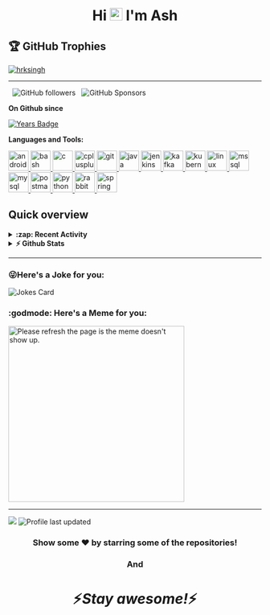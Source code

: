 
<h1 align="center">Hi <img src="https://media.giphy.com/media/hvRJCLFzcasrR4ia7z/giphy.gif" width="25px"> I'm Ash</h1>

## 🏆 GitHub Trophies
<p align="left"> <a href="https://github.com/ryo-ma/github-profile-trophy"><img src="https://github-profile-trophy.vercel.app/?username=hrksingh&theme=darkhub&column=9" alt="hrksingh" /></a> </p>

--- 
&nbsp;
![GitHub followers](https://img.shields.io/github/followers/hrksingh?label=Follow&style=social) &nbsp;
![GitHub Sponsors](https://img.shields.io/github/sponsors/hrksingh?style=social)



**On Github since** 

[![Years Badge](https://badges.pufler.dev/years/hrksingh)](https://badges.pufler.dev)


**Languages and Tools:**  

<p align="left"> <a href="https://developer.android.com" target="_blank"> <img src="https://devicons.github.io/devicon/devicon.git/icons/android/android-original-wordmark.svg" alt="android" width="40" height="40"/> </a> <a href="https://www.gnu.org/software/bash/" target="_blank"> <img src="https://www.vectorlogo.zone/logos/gnu_bash/gnu_bash-icon.svg" alt="bash" width="40" height="40"/> </a> <a href="https://www.cprogramming.com/" target="_blank"> <img src="https://devicons.github.io/devicon/devicon.git/icons/c/c-original.svg" alt="c" width="40" height="40"/> </a> <a href="https://www.w3schools.com/cpp/" target="_blank"> <img src="https://devicons.github.io/devicon/devicon.git/icons/cplusplus/cplusplus-original.svg" alt="cplusplus" width="40" height="40"/> </a> <a href="https://git-scm.com/" target="_blank"> <img src="https://www.vectorlogo.zone/logos/git-scm/git-scm-icon.svg" alt="git" width="40" height="40"/> </a> <a href="https://www.java.com" target="_blank"> <img src="https://devicons.github.io/devicon/devicon.git/icons/java/java-original-wordmark.svg" alt="java" width="40" height="40"/> </a> <a href="https://www.jenkins.io" target="_blank"> <img src="https://www.vectorlogo.zone/logos/jenkins/jenkins-icon.svg" alt="jenkins" width="40" height="40"/> </a> <a href="https://kafka.apache.org/" target="_blank"> <img src="https://www.vectorlogo.zone/logos/apache_kafka/apache_kafka-icon.svg" alt="kafka" width="40" height="40"/> </a> <a href="https://kubernetes.io" target="_blank"> <img src="https://www.vectorlogo.zone/logos/kubernetes/kubernetes-icon.svg" alt="kubernetes" width="40" height="40"/> </a> <a href="https://www.linux.org/" target="_blank"> <img src="https://devicons.github.io/devicon/devicon.git/icons/linux/linux-original.svg" alt="linux" width="40" height="40"/> </a> <a href="https://www.microsoft.com/en-us/sql-server" target="_blank"> <img src="https://cdn.worldvectorlogo.com/logos/microsoft-sql-server.svg" alt="mssql" width="40" height="40"/> </a> <a href="https://www.mysql.com/" target="_blank"> <img src="https://devicons.github.io/devicon/devicon.git/icons/mysql/mysql-original-wordmark.svg" alt="mysql" width="40" height="40"/> </a> <a href="https://postman.com" target="_blank"> <img src="https://www.vectorlogo.zone/logos/getpostman/getpostman-icon.svg" alt="postman" width="40" height="40"/> </a> <a href="https://www.python.org" target="_blank"> <img src="https://devicons.github.io/devicon/devicon.git/icons/python/python-original.svg" alt="python" width="40" height="40"/> </a> <a href="https://www.rabbitmq.com" target="_blank"> <img src="https://www.vectorlogo.zone/logos/rabbitmq/rabbitmq-icon.svg" alt="rabbitMQ" width="40" height="40"/> </a> <a href="https://spring.io/" target="_blank"> <img src="https://www.vectorlogo.zone/logos/springio/springio-icon.svg" alt="spring" width="40" height="40"/> </a> </p>

## Quick overview
<details>	
 <summary><b> :zap: Recent Activity </b></summary>

<!--START_SECTION:activity-->
1. 🎉 Merged PR [#1](https://github.com/hrksingh/Apache-camel-demo/pull/1) in [hrksingh/Apache-camel-demo](https://github.com/hrksingh/Apache-camel-demo)
2. 💪 Opened PR [#1](https://github.com/hrksingh/Apache-camel-demo/pull/1) in [hrksingh/Apache-camel-demo](https://github.com/hrksingh/Apache-camel-demo)
3. ❗️ Closed issue [#4](https://github.com/hrksingh/Spring-boot-microservices-demo/issues/4) in [hrksingh/Spring-boot-microservices-demo](https://github.com/hrksingh/Spring-boot-microservices-demo)
4. 🗣 Commented on [#4](https://github.com/hrksingh/Spring-boot-microservices-demo/issues/4) in [hrksingh/Spring-boot-microservices-demo](https://github.com/hrksingh/Spring-boot-microservices-demo)
5. ❗️ Opened issue [#4](https://github.com/hrksingh/Spring-boot-microservices-demo/issues/4) in [hrksingh/Spring-boot-microservices-demo](https://github.com/hrksingh/Spring-boot-microservices-demo)
<!--END_SECTION:activity-->
</details>	

<details>	
  <summary><b>⚡ Github Stats</b></summary>

[![Repos Badge](https://badges.pufler.dev/repos/hrksingh)](https://badges.pufler.dev) &nbsp;
[![Commits Badge](https://badges.pufler.dev/commits/weekly/hrksingh)](https://badges.pufler.dev)


<p> <img align="center"  src="https://github-readme-stats.vercel.app/api/top-langs/?username=hrksingh&theme=material-palenight&langs_count=10" /><p>
<p><img align="center"  src="https://github-readme-stats.anuraghazra1.vercel.app/api?username=hrksingh&show_icons=true&include_all_commits=true&theme=material-palenight" alt="hrksingh's github stats" /></p>
<p><img align="center" src="https://github-readme-streak-stats.herokuapp.com/?user=hrksingh&theme=dark" alt="hrksingh" /></p>
</details>

---
### 😜Here's a Joke for you:
![Jokes Card](https://readme-jokes.vercel.app/api?bgColor=%23073b4c&textColor=%2306d6a0&aColor=%2306d6a0&borderColor=%2306d6a0)

### :godmode: Here's a Meme for you:
<p><img src='https://random-memer.herokuapp.com/' title="Meme" alt="Please refresh the page is the meme doesn't show up." width="350" height="350"></p>

---
![](https://visitor-badge.glitch.me/badge?page_id=hrksingh.hrksingh) 
![Profile last updated](https://img.shields.io/github/last-commit/hrksingh/hrksingh/main?label=Last%20updated&style=flat)
<div align="center">

### Show some ❤️ by starring some of the repositories!

</div>

<div align="center">

### And

</div>

<h1 align='center'>⚡️<i>Stay awesome!</i>⚡️</h1>

